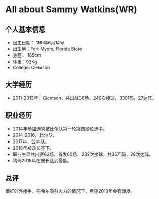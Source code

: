 # All about Sammy Watkins(WR)


## 个人基本信息
- 出生日期： 199年6月14号
- 出生地：Fort Myers, Florida State
- 身高： 185cm
- 体重：93Kg
- College: Clemson

## 大学经历
- 2011-2013年，Clemson，共出战36场，240次接球，3391码，27达阵。

## 职业经历
- 2014年参加选秀被比尔队第一轮第四顺位选中。
- 2014-2016，比尔队。
- 2017年，公羊队。
- 2018年被酋长签下。
- 职业生涯共出赛62场，首发60场，232次接球，共3571码，28次达阵。
- 均码2018年在酋长达到最低。

## 总评
很好的外接手，在希尔吸引火力的情况下，希望2019年会有爆发。
